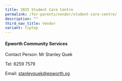 ```yaml
---
title: 2025 Student Care Centre
permalink: /for-parents/vendor/student-care-centre/
description: ""
third_nav_title: Vendor
variant: tiptap
---
```

<h4>Epworth Community Services</h4>
<p>Contact Person: Mr Stanley Quek</p>
<p>Tel: 6259 7579</p>
<p>Email: <a href="mailto:stanleyquek@epworth.sg" rel="noopener noreferrer nofollow" target="_blank">stanleyquek@epworth.sg</a>
</p>